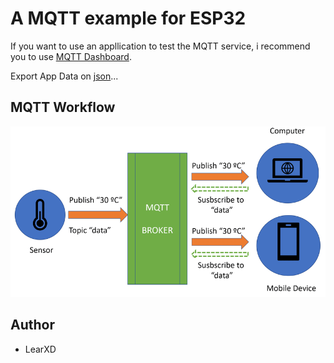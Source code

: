 # A MQTT example for ESP32

If you want to use an appllication to test the MQTT service, i recommend you to use [MQTT Dashboard](https://play.google.com/store/apps/details?id=com.app.vetru.mqttdashboard).

Export App Data on [json](./mqtt-dashboard-data.json)...

## MQTT Workflow

![MQTT Workflow](./assets/workflow.png)

## Author

- LearXD
